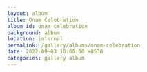 ```yaml
---
layout: album
title: Onam Celebration
album_id: onam-celebration
background: album
location: internal
permalink: /gallery/albums/onam-celebration
date: 2022-09-03 10:00:00 +0530
categories: gallery album
---
```

